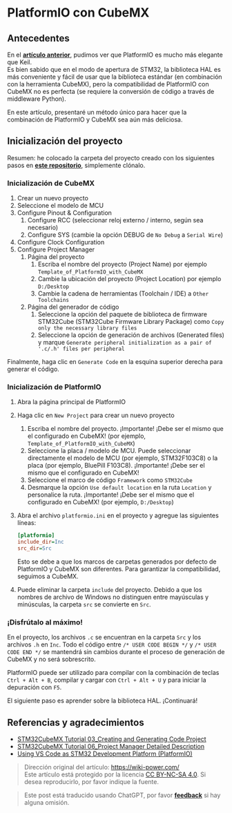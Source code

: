 # PlatformIO con CubeMX

## Antecedentes

En el [**artículo anterior**](https://wiki-power.com/es/PlatformIO—一站式嵌入式开发工具), pudimos ver que PlatformIO es mucho más elegante que Keil.  
Es bien sabido que en el modo de apertura de STM32, la biblioteca HAL es más conveniente y fácil de usar que la biblioteca estándar (en combinación con la herramienta CubeMX), pero la compatibilidad de PlatformIO con CubeMX no es perfecta (se requiere la conversión de código a través de middleware Python).

En este artículo, presentaré un método único para hacer que la combinación de PlatformIO y CubeMX sea aún más deliciosa.

## Inicialización del proyecto

Resumen: he colocado la carpeta del proyecto creado con los siguientes pasos en [**este repositorio**](https://github.com/linyuxuanlin/Template_of_PlatformIO_with_CubeMX), simplemente clónalo.

### Inicialización de CubeMX

1. Crear un nuevo proyecto
2. Seleccione el modelo de MCU
3. Configure Pinout & Configuration
   1. Configure RCC (seleccionar reloj externo / interno, según sea necesario)
   2. Configure SYS (cambie la opción DEBUG de `No Debug` a `Serial Wire`)
4. Configure Clock Configuration
5. Configure Project Manager
   1. Página del proyecto
      1. Escriba el nombre del proyecto (Project Name) por ejemplo `Template_of_PlatformIO_with_CubeMX`
      2. Cambie la ubicación del proyecto (Project Location) por ejemplo `D:/Desktop`
      3. Cambie la cadena de herramientas (Toolchain / IDE) a `Other Toolchains`
   2. Página del generador de código
      1. Seleccione la opción del paquete de biblioteca de firmware STM32Cube (STM32Cube Firmware Library Package) como `Copy only the necessary library files`
      2. Seleccione la opción de generación de archivos (Generated files) y marque `Generate peripheral initialization as a pair of '.c/.h' files per peripheral`

Finalmente, haga clic en `Generate Code` en la esquina superior derecha para generar el código.

### Inicialización de PlatformIO

1. Abra la página principal de PlatformIO
2. Haga clic en `New Project` para crear un nuevo proyecto
   1. Escriba el nombre del proyecto. ¡Importante! ¡Debe ser el mismo que el configurado en CubeMX! (por ejemplo, `Template_of_PlatformIO_with_CubeMX`)
   2. Seleccione la placa / modelo de MCU. Puede seleccionar directamente el modelo de MCU (por ejemplo, STM32F103C8) o la placa (por ejemplo, BluePill F103C8). ¡Importante! ¡Debe ser el mismo que el configurado en CubeMX!
   3. Seleccione el marco de código `Framework` como `STM32Cube`
   4. Desmarque la opción `Use default location` en la ruta `Location` y personalice la ruta. ¡Importante! ¡Debe ser el mismo que el configurado en CubeMX! (por ejemplo, `D:/Desktop`)
3. Abra el archivo `platformio.ini` en el proyecto y agregue las siguientes líneas:

   ```ini
   [platformio]
   include_dir=Inc
   src_dir=Src
   ```

   Esto se debe a que los marcos de carpetas generados por defecto de PlatformIO y CubeMX son diferentes. Para garantizar la compatibilidad, seguimos a CubeMX.

4. Puede eliminar la carpeta `include` del proyecto. Debido a que los nombres de archivo de Windows no distinguen entre mayúsculas y minúsculas, la carpeta `src` se convierte en `Src`.

### ¡Disfrútalo al máximo!

En el proyecto, los archivos `.c` se encuentran en la carpeta `Src` y los archivos `.h` en `Inc`. Todo el código entre `/* USER CODE BEGIN */` y `/* USER CODE END */` se mantendrá sin cambios durante el proceso de generación de CubeMX y no será sobrescrito.

PlatformIO puede ser utilizado para compilar con la combinación de teclas `Ctrl + Alt + B`, compilar y cargar con `Ctrl + Alt + U` y para iniciar la depuración con `F5`.

El siguiente paso es aprender sobre la biblioteca HAL. ¡Continuará!

## Referencias y agradecimientos

- [STM32CubeMX Tutorial 03_Creating and Generating Code Project](https://www.strongerhuang.com/STM32Cube/STM32CubeMX/STM32CubeMX%E7%B3%BB%E5%88%97%E6%95%99%E7%A8%8B03_%E5%88%9B%E5%BB%BA%E5%B9%B6%E7%94%9F%E6%88%90%E4%BB%A3%E7%A0%81%E5%B7%A5%E7%A8%8B.html)
- [STM32CubeMX Tutorial 06_Project Manager Detailed Description](https://www.strongerhuang.com/STM32Cube/STM32CubeMX/STM32CubeMX%E7%B3%BB%E5%88%97%E6%95%99%E7%A8%8B06_Project%20Manager%E5%B7%A5%E7%A8%8B%E7%AE%A1%E7%90%86%E5%99%A8%E8%AF%A6%E7%BB%86%E8%AF%B4%E6%98%8E.html)
- [Using VS Code as STM32 Development Platform (PlatformIO)](https://www.jianshu.com/p/49cfa03d6164)

> Dirección original del artículo: <https://wiki-power.com/>  
> Este artículo está protegido por la licencia [CC BY-NC-SA 4.0](https://creativecommons.org/licenses/by/4.0/deed.zh). Si desea reproducirlo, por favor indique la fuente.

> Este post está traducido usando ChatGPT, por favor [**feedback**](https://github.com/linyuxuanlin/Wiki_MkDocs/issues/new) si hay alguna omisión.